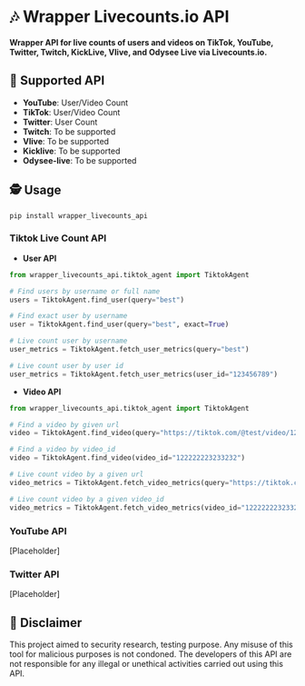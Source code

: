 # 🎶 Wrapper Livecounts.io API

**Wrapper API for live counts of users and videos on TikTok, YouTube, Twitter, Twitch, KickLive, Vlive, and Odysee Live via Livecounts.io.**

## 📝 Supported API

- **YouTube**: User/Video Count
- **TikTok**: User/Video Count
- **Twitter**: User Count
- **Twitch**: To be supported
- **Vlive**: To be supported
- **Kicklive**: To be supported
- **Odysee-live**: To be supported

## 🕵️ Usage

```shell
pip install wrapper_livecounts_api
```

### Tiktok Live Count API

- **User API**

```python
from wrapper_livecounts_api.tiktok_agent import TiktokAgent

# Find users by username or full name
users = TiktokAgent.find_user(query="best")

# Find exact user by username
user = TiktokAgent.find_user(query="best", exact=True)

# Live count user by username
user_metrics = TiktokAgent.fetch_user_metrics(query="best")

# Live count user by user id
user_metrics = TiktokAgent.fetch_user_metrics(user_id="123456789")
```

- **Video API**

```python
from wrapper_livecounts_api.tiktok_agent import TiktokAgent

# Find a video by given url
video = TiktokAgent.find_video(query="https://tiktok.com/@test/video/122222223233232?test1=value1")

# Find a video by video_id
video = TiktokAgent.find_video(video_id="122222223233232")

# Live count video by a given url
video_metrics = TiktokAgent.fetch_video_metrics(query="https://tiktok.com/@test/video/122222223233232?test1=value1")

# Live count video by a given video_id
video_metrics = TiktokAgent.fetch_video_metrics(video_id="122222223233232")
```

### YouTube API

[Placeholder]

### Twitter API

[Placeholder]

## 📛 Disclaimer

This project aimed to security research, testing purpose. Any misuse of this tool for malicious purposes is not condoned.
The developers of this API are not responsible for any illegal or unethical activities carried out using this API.
